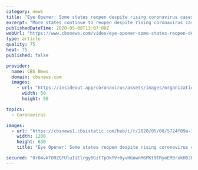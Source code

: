 ```yaml
---
category: news
title: "Eye Opener: Some states reopen despite rising coronavirus cases"
excerpt: "More states continue to reopen despite rising coronavirus cases. Also, one of President Trump’s valets tested positive for coronavirus. All that and all that matters in today’s Eye Opener. Your world in 90 seconds."
publishedDateTime: 2020-05-08T13:07:00Z
webUrl: "https://www.cbsnews.com/video/eye-opener-some-states-reopen-despite-rising-coronavirus-cases/"
type: article
quality: 75
heat: 75
published: false

provider:
  name: CBS News
  domain: cbsnews.com
  images:
    - url: "https://insideout.app/coronavirus/assets/images/organizations/cbsnews.com-50x50.jpg"
      width: 50
      height: 50

topics:
  - Coronavirus

images:
  - url: "https://cbsnews1.cbsistatic.com/hub/i/r/2020/05/08/5724f09a-12f9-494c-89a5-22ab7ade2f0d/thumbnail/1200x630/a7676f788793a8abe959230ca56a4a37/7ameyeopener-481195-640x360.jpg"
    width: 1200
    height: 630
    title: "Eye Opener: Some states reopen despite rising coronavirus cases"

secured: "0r04vkTO9ZQFUluIiElrgy6Git7pOkYV+0yvHGownM6PKt9TRyoEM3rxkH0JFm9fZIpf+Fj4lDdKK7Os7vL9sVo+rIpU3aw91JOulNaOKMN0T00LU30LBOvjqW/yPz22515LIgIFGNXuYAgECXTK/tJvQNP/9sYHze45GTgM28Ln7Eqv1l0IcdcCA0XQL+YKO3aAiv+KBvoHUDO4O+CR6uNe9dCZa8ZPBViaQJIA79Z6sUIKzYDeAVz4I4xtUefpKte2HKx4dFU1or5FG7Y7vRXHbjtOFwEDExlvW5Jj1Jbc5I5ILboY7CIOCdbtFuGcNAvRIDGt0XOWQe6treyRRZRxyao8svIy+UFS0XJoboMcX0EsyOUrFFBolza8hHlBC4PXOIBgct4rtVoa9uNLMcwC8LcoolKOdr5BsoBcSEkB0FF2kNP4MEkIDLzEbndFD47bu0dqGaXgVZD8RG2qFnvDlQoimxyax2e+M8BFIm8=;Gu80KZ00w27iPFuWh7iazw=="
---
```


